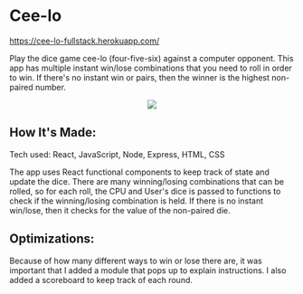 # Cee-lo

https://cee-lo-fullstack.herokuapp.com/

Play the dice game cee-lo (four-five-six) against a computer opponent. This app has multiple instant win/lose combinations that you need to roll in order to win. If there's no instant win or pairs, then the winner is the highest non-paired number.

<p align="center">
<img src ="https://user-images.githubusercontent.com/104634518/182951532-7231d98d-2bd7-4698-9358-a1b27e19b5a7.png">

  </p>

## How It's Made:

Tech used: React, JavaScript, Node, Express, HTML, CSS

The app uses React functional components to keep track of state and update the dice. There are many winning/losing combinations that can be rolled, so for each roll, the CPU and User's dice is passed to functions to check if the winning/losing combination is held. If there is no instant win/lose, then it checks for the value of the non-paired die.

## Optimizations:

Because of how many different ways to win or lose there are, it was important that I added a module that pops up to explain instructions. I also added a scoreboard to keep track of each round. 
